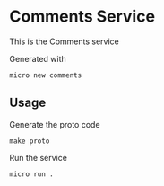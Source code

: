 # Comments Service

This is the Comments service

Generated with

```
micro new comments
```

## Usage

Generate the proto code

```
make proto
```

Run the service

```
micro run .
```